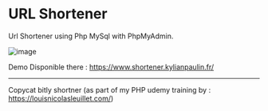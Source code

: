 # URL Shortener
Url Shortener using Php MySql with PhpMyAdmin.

![image](https://user-images.githubusercontent.com/66751973/115876103-3479de00-a446-11eb-86d7-37cc8393fc4c.png)

Demo Disponible there : https://www.shortener.kylianpaulin.fr/


_________________________________________________________________________________________________
Copycat bitly shortner (as part of my PHP udemy training by : https://louisnicolasleuillet.com/)
